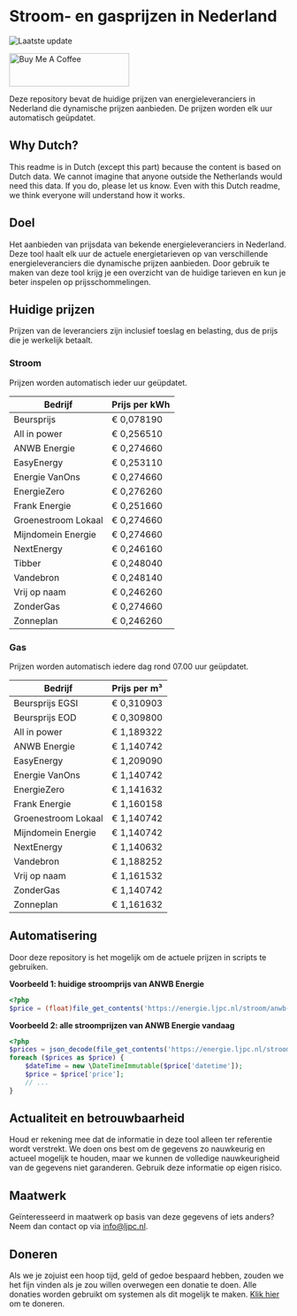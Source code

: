 # Stroom- en gasprijzen in Nederland

![Laatste update](https://img.shields.io/badge/laatste%20update-2024--07--26%2011%3A00%20CET-brightgreen)

<a href="https://www.buymeacoffee.com/Lars-" target="_blank"><img src="https://cdn.buymeacoffee.com/buttons/v2/default-orange.png" alt="Buy Me A Coffee" height="60" style="height: 60px !important;width: 217px !important;" ></a>

Deze repository bevat de huidige prijzen van energieleveranciers in Nederland die dynamische prijzen aanbieden. De prijzen worden elk uur automatisch geüpdatet.

## Why Dutch?

This readme is in Dutch (except this part) because the content is based on Dutch data. We cannot imagine that anyone outside the Netherlands would need this data. If you do, please let us know. Even with this Dutch readme, we think
everyone will understand how it works.

## Doel

Het aanbieden van prijsdata van bekende energieleveranciers in Nederland. Deze tool haalt elk uur de actuele energietarieven op van verschillende energieleveranciers die dynamische prijzen aanbieden. Door gebruik te maken van deze tool
krijg je een overzicht van de huidige tarieven en kun je beter inspelen op prijsschommelingen.

## Huidige prijzen

Prijzen van de leveranciers zijn inclusief toeslag en belasting, dus de prijs die je werkelijk betaalt.

### Stroom

Prijzen worden automatisch ieder uur geüpdatet.

 Bedrijf | Prijs per kWh 
---------|---------------
Beursprijs | € 0,078190
All in power | € 0,256510
ANWB Energie | € 0,274660
EasyEnergy | € 0,253110
Energie VanOns | € 0,274660
EnergieZero | € 0,276260
Frank Energie | € 0,251660
Groenestroom Lokaal | € 0,274660
Mijndomein Energie | € 0,274660
NextEnergy | € 0,246160
Tibber | € 0,248040
Vandebron | € 0,248140
Vrij op naam | € 0,246260
ZonderGas | € 0,274660
Zonneplan | € 0,246260


### Gas

Prijzen worden automatisch iedere dag rond 07.00 uur geüpdatet.

 Bedrijf | Prijs per m³ 
---------|--------------
Beursprijs EGSI | € 0,310903
Beursprijs EOD | € 0,309800
All in power | € 1,189322
ANWB Energie | € 1,140742
EasyEnergy | € 1,209090
Energie VanOns | € 1,140742
EnergieZero | € 1,141632
Frank Energie | € 1,160158
Groenestroom Lokaal | € 1,140742
Mijndomein Energie | € 1,140742
NextEnergy | € 1,140632
Vandebron | € 1,188252
Vrij op naam | € 1,161532
ZonderGas | € 1,140742
Zonneplan | € 1,161632


## Automatisering

Door deze repository is het mogelijk om de actuele prijzen in scripts te gebruiken.

**Voorbeeld 1: huidige stroomprijs van ANWB Energie**

```php
<?php
$price = (float)file_get_contents('https://energie.ljpc.nl/stroom/anwb-energie-nu.txt');

```

**Voorbeeld 2: alle stroomprijzen van ANWB Energie vandaag**

```php
<?php
$prices = json_decode(file_get_contents('https://energie.ljpc.nl/stroom/all-in-power-vandaag.json'),true);
foreach ($prices as $price) {
    $dateTime = new \DateTimeImmutable($price['datetime']);
    $price = $price['price'];
    // ...
}
```

## Actualiteit en betrouwbaarheid

Houd er rekening mee dat de informatie in deze tool alleen ter referentie wordt verstrekt. We doen ons best om de gegevens zo nauwkeurig en actueel mogelijk te houden, maar we kunnen de volledige nauwkeurigheid van de gegevens niet
garanderen. Gebruik deze informatie op eigen risico.

## Maatwerk

Geïnteresseerd in maatwerk op basis van deze gegevens of iets anders? Neem dan contact op
via [info@ljpc.nl](mailto:info@ljpc.nl?subject=Energie%20prijzen).

## Doneren

Als we je zojuist een hoop tijd, geld of gedoe bespaard hebben, zouden we het fijn vinden als je zou willen overwegen een
donatie te doen. Alle donaties worden gebruikt om systemen als dit mogelijk te
maken. [Klik hier](https://www.buymeacoffee.com/Lars-) om te doneren.
